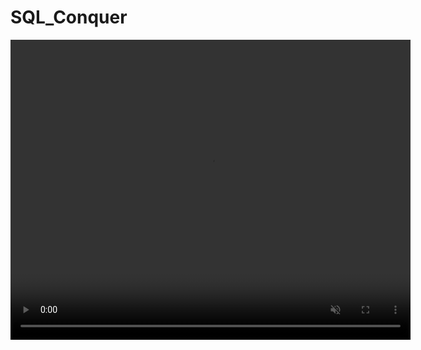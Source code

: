 # SQL_Conquer
<video width="640" height="480" autoplay="autoplay" muted="muted" src="relacionamentos_tabelas.png">
</video>

